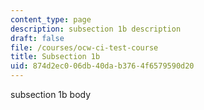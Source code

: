 ```yaml
---
content_type: page
description: subsection 1b description
draft: false
file: /courses/ocw-ci-test-course
title: Subsection 1b
uid: 874d2ec0-06db-40da-b376-4f6579590d20
---
```

subsection 1b body